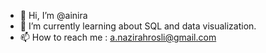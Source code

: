- 👋 Hi, I’m @ainira
- 🌱 I’m currently learning about SQL and data visualization. 
- 📫 How to reach me : a.nazirahrosli@gmail.com

<!---
ainira/ainira is a ✨ special ✨ repository because its `README.md` (this file) appears on your GitHub profile.
You can click the Preview link to take a look at your changes.
--->
